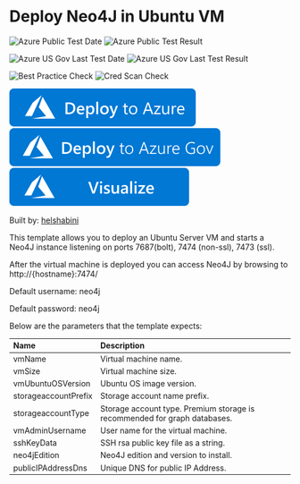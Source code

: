 # Deploy Neo4J in Ubuntu VM

![Azure Public Test Date](https://azurequickstartsservice.blob.core.windows.net/badges/application-workloads/neo4j/neo4j-ubuntu-vm/PublicLastTestDate.svg)
![Azure Public Test Result](https://azurequickstartsservice.blob.core.windows.net/badges/application-workloads/neo4j/neo4j-ubuntu-vm/PublicDeployment.svg)

![Azure US Gov Last Test Date](https://azurequickstartsservice.blob.core.windows.net/badges/application-workloads/neo4j/neo4j-ubuntu-vm/FairfaxLastTestDate.svg)
![Azure US Gov Last Test Result](https://azurequickstartsservice.blob.core.windows.net/badges/application-workloads/neo4j/neo4j-ubuntu-vm/FairfaxDeployment.svg)

![Best Practice Check](https://azurequickstartsservice.blob.core.windows.net/badges/application-workloads/neo4j/neo4j-ubuntu-vm/BestPracticeResult.svg)
![Cred Scan Check](https://azurequickstartsservice.blob.core.windows.net/badges/application-workloads/neo4j/neo4j-ubuntu-vm/CredScanResult.svg)

[![Deploy To Azure](https://raw.githubusercontent.com/Azure/azure-quickstart-templates/master/1-CONTRIBUTION-GUIDE/images/deploytoazure.svg?sanitize=true)](https://portal.azure.com/#create/Microsoft.Template/uri/https%3A%2F%2Fraw.githubusercontent.com%2FAzure%2Fazure-quickstart-templates%2Fmaster%2Fapplication-workloads%2Fneo4j%2Fneo4j-ubuntu-vm%2Fazuredeploy.json) 
[![Deploy To Azure US Gov](https://raw.githubusercontent.com/Azure/azure-quickstart-templates/master/1-CONTRIBUTION-GUIDE/images/deploytoazuregov.svg?sanitize=true)](https://portal.azure.us/#create/Microsoft.Template/uri/https%3A%2F%2Fraw.githubusercontent.com%2FAzure%2Fazure-quickstart-templates%2Fmaster%2Fapplication-workloads%2Fneo4j%2Fneo4j-ubuntu-vm%2Fazuredeploy.json) 
[![Visualize](https://raw.githubusercontent.com/Azure/azure-quickstart-templates/master/1-CONTRIBUTION-GUIDE/images/visualizebutton.svg?sanitize=true)](http://armviz.io/#/?load=https%3A%2F%2Fraw.githubusercontent.com%2FAzure%2Fazure-quickstart-templates%2Fmaster%2Fapplication-workloads%2Fneo4j%2Fneo4j-ubuntu-vm%2Fazuredeploy.json)

Built by: [helshabini](https://github.com/helshabini)

This template allows you to deploy an Ubuntu Server VM
and starts a Neo4J instance listening on ports 7687(bolt), 7474 (non-ssl), 7473 (ssl).

After the virtual machine is deployed you can access Neo4J by browsing to http://{hostname}:7474/

Default username: neo4j

Default password: neo4j

Below are the parameters that the template expects:

| Name   | Description    |
|:--- |:---|
| vmName | Virtual machine name. |
| vmSize | Virtual machine size. |
| vmUbuntuOSVersion | Ubuntu OS image version. |
| storageaccountPrefix | Storage account name prefix. |
| storageaccountType | Storage account type. Premium storage is recommended for graph databases. |
| vmAdminUsername  | User name for the virtual machine. |
| sshKeyData  | SSH rsa public key file as a string. |
| neo4jEdition | Neo4J edition and version to install. |
| publicIPAddressDns  | Unique DNS for public IP Address. |



